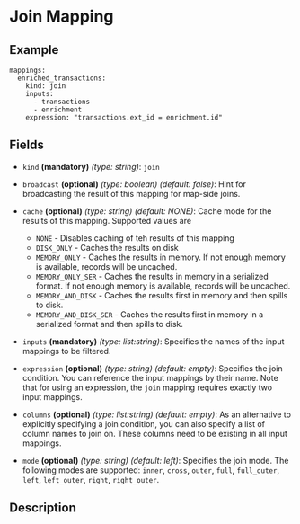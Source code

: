 
# Join Mapping

## Example
```
mappings:
  enriched_transactions:
    kind: join
    inputs:
      - transactions
      - enrichment
    expression: "transactions.ext_id = enrichment.id"
```

## Fields
* `kind` **(mandatory)** *(type: string)*: `join`

* `broadcast` **(optional)** *(type: boolean)* *(default: false)*: 
Hint for broadcasting the result of this mapping for map-side joins.

* `cache` **(optional)** *(type: string)* *(default: NONE)*:
Cache mode for the results of this mapping. Supported values are
  * `NONE` - Disables caching of teh results of this mapping
  * `DISK_ONLY` - Caches the results on disk
  * `MEMORY_ONLY` - Caches the results in memory. If not enough memory is available, records will be uncached.
  * `MEMORY_ONLY_SER` - Caches the results in memory in a serialized format. If not enough memory is available, records will be uncached.
  * `MEMORY_AND_DISK` - Caches the results first in memory and then spills to disk.
  * `MEMORY_AND_DISK_SER` - Caches the results first in memory in a serialized format and then spills to disk.

* `inputs` **(mandatory)** *(type: list:string)*:
Specifies the names of the input mappings to be filtered.

* `expression` **(optional)** *(type: string)* *(default: empty)*:
Specifies the join condition. You can reference the input mappings by their name. Note that
for using an expression, the `join` mapping requires exactly two input mappings.

* `columns` **(optional)** *(type: list:string)* *(default: empty)*:
As an alternative to explicitly specifying a join condition, you can also specify a list
of column names to join on. These columns need to be existing in all input mappings.

* `mode` **(optional)** *(type: string)* *(default: left)*:
Specifies the join mode. The following modes are supported:
`inner`, `cross`, `outer`, `full`, `full_outer`, `left`, `left_outer`, `right`, `right_outer`.

## Description
